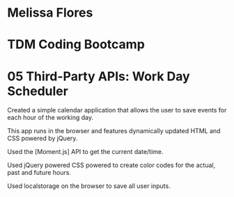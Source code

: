 

# Melissa Flores
# TDM Coding Bootcamp
# 05 Third-Party APIs: Work Day Scheduler

Created a simple calendar application that allows the user to save events for each hour of the working day. 

This app runs in the browser and features dynamically updated HTML and CSS powered by jQuery. 

Used the [Moment.js] API to get the current date/time.

Used jQuery powered CSS powered to create color codes for the actual, past and future hours. 

Used localstorage on the browser to save all user inputs.


